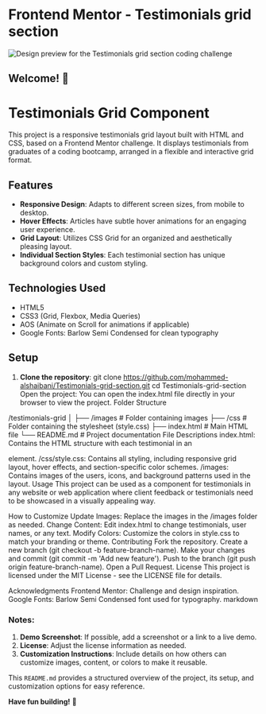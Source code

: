# Frontend Mentor - Testimonials grid section

![Design preview for the Testimonials grid section coding challenge](./design/desktop-preview.jpg)

## Welcome! 👋

# Testimonials Grid Component

This project is a responsive testimonials grid layout built with HTML and CSS, based on a Frontend Mentor challenge. It displays testimonials from graduates of a coding bootcamp, arranged in a flexible and interactive grid format.

## Features

- **Responsive Design**: Adapts to different screen sizes, from mobile to desktop.
- **Hover Effects**: Articles have subtle hover animations for an engaging user experience.
- **Grid Layout**: Utilizes CSS Grid for an organized and aesthetically pleasing layout.
- **Individual Section Styles**: Each testimonial section has unique background colors and custom styling.

## Technologies Used

- HTML5
- CSS3 (Grid, Flexbox, Media Queries)
- AOS (Animate on Scroll for animations if applicable)
- Google Fonts: Barlow Semi Condensed for clean typography

## Setup

1. **Clone the repository**:
   git clone https://github.com/mohammed-alshaibani/Testimonials-grid-section.git
   cd Testimonials-grid-section
Open the project: You can open the index.html file directly in your browser to view the project.
Folder Structure

/testimonials-grid
│
├── /images              # Folder containing images
├── /css                 # Folder containing the stylesheet (style.css)
├── index.html           # Main HTML file
└── README.md            # Project documentation
File Descriptions
index.html: Contains the HTML structure with each testimonial in an <article> element.
/css/style.css: Contains all styling, including responsive grid layout, hover effects, and section-specific color schemes.
/images: Contains images of the users, icons, and background patterns used in the layout.
Usage
This project can be used as a component for testimonials in any website or web application where client feedback or testimonials need to be showcased in a visually appealing way.

How to Customize
Update Images: Replace the images in the /images folder as needed.
Change Content: Edit index.html to change testimonials, user names, or any text.
Modify Colors: Customize the colors in style.css to match your branding or theme.
Contributing
Fork the repository.
Create a new branch (git checkout -b feature-branch-name).
Make your changes and commit (git commit -m 'Add new feature').
Push to the branch (git push origin feature-branch-name).
Open a Pull Request.
License
This project is licensed under the MIT License - see the LICENSE file for details.

Acknowledgments
Frontend Mentor: Challenge and design inspiration.
Google Fonts: Barlow Semi Condensed font used for typography.
markdown

### Notes:
1. **Demo Screenshot**: If possible, add a screenshot or a link to a live demo.
2. **License**: Adjust the license information as needed.
3. **Customization Instructions**: Include details on how others can customize images, content, or colors to make it reusable. 

This `README.md` provides a structured overview of the project, its setup, and customization options for easy reference.

**Have fun building!** 🚀
